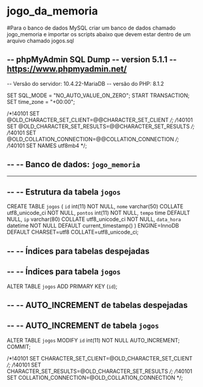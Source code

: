 # jogo_da_memoria
#Para o banco de dados MySQL criar um banco de dados chamado jogo_memoria e importar os scripts abaixo que devem estar dentro de um arquivo chamado jogos.sql


-- phpMyAdmin SQL Dump
-- version 5.1.1
-- https://www.phpmyadmin.net/
--
-- Versão do servidor: 10.4.22-MariaDB
-- versão do PHP: 8.1.2

SET SQL_MODE = "NO_AUTO_VALUE_ON_ZERO";
START TRANSACTION;
SET time_zone = "+00:00";


/*!40101 SET @OLD_CHARACTER_SET_CLIENT=@@CHARACTER_SET_CLIENT */;
/*!40101 SET @OLD_CHARACTER_SET_RESULTS=@@CHARACTER_SET_RESULTS */;
/*!40101 SET @OLD_COLLATION_CONNECTION=@@COLLATION_CONNECTION */;
/*!40101 SET NAMES utf8mb4 */;

--
-- Banco de dados: `jogo_memoria`
--

-- --------------------------------------------------------

--
-- Estrutura da tabela `jogos`
--

CREATE TABLE `jogos` (
  `id` int(11) NOT NULL,
  `nome` varchar(50) COLLATE utf8_unicode_ci NOT NULL,
  `pontos` int(11) NOT NULL,
  `tempo` time DEFAULT NULL,
  `ip` varchar(80) COLLATE utf8_unicode_ci NOT NULL,
  `data_hora` datetime NOT NULL DEFAULT current_timestamp()
) ENGINE=InnoDB DEFAULT CHARSET=utf8 COLLATE=utf8_unicode_ci;

--
-- Índices para tabelas despejadas
--

--
-- Índices para tabela `jogos`
--
ALTER TABLE `jogos`
  ADD PRIMARY KEY (`id`);

--
-- AUTO_INCREMENT de tabelas despejadas
--

--
-- AUTO_INCREMENT de tabela `jogos`
--
ALTER TABLE `jogos`
  MODIFY `id` int(11) NOT NULL AUTO_INCREMENT;
COMMIT;

/*!40101 SET CHARACTER_SET_CLIENT=@OLD_CHARACTER_SET_CLIENT */;
/*!40101 SET CHARACTER_SET_RESULTS=@OLD_CHARACTER_SET_RESULTS */;
/*!40101 SET COLLATION_CONNECTION=@OLD_COLLATION_CONNECTION */;
